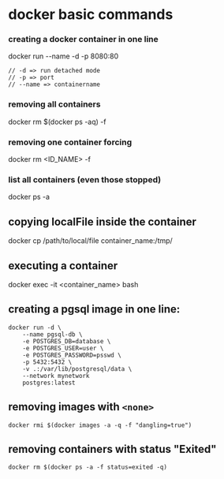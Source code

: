 # docker basic commands

### creating a docker container in one line
docker run --name <containername> -d -p 8080:80 <containername>
```
// -d => run detached mode
// -p => port
// --name => containername
```

### removing all containers
docker rm $(docker ps -aq) -f

### removing one container forcing
docker rm <ID_NAME> -f

### list all containers (even those stopped)
docker ps -a

## copying localFile inside the container
docker cp /path/to/local/file container_name:/tmp/

## executing a container
docker exec -it <container_name> bash

## creating a pgsql image in one line:
```
docker run -d \
    --name pgsql-db \
    -e POSTGRES_DB=database \
    -e POSTGRES_USER=user \
    -e POSTGRES_PASSWORD=psswd \
    -p 5432:5432 \
    -v .:/var/lib/postgresql/data \
    --network mynetwork
    postgres:latest
```

## removing images with ``<none>``
``docker rmi $(docker images -a -q -f "dangling=true")``

## removing containers with status "Exited"
``docker rm $(docker ps -a -f status=exited -q)``
